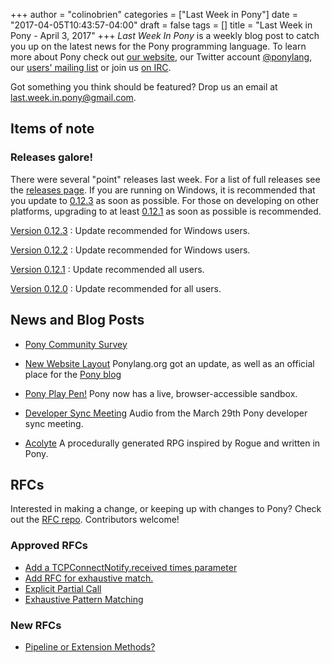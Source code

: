 +++
author = "colinobrien"
categories = ["Last Week in Pony"]
date = "2017-04-05T10:43:57-04:00"
draft = false
tags = []
title = "Last Week in Pony - April 3, 2017"
+++
_Last Week In Pony_ is a weekly blog post to catch you up on the latest news for the Pony programming language. To learn more about Pony check out [our website](ponylang.org), our Twitter account [@ponylang](https://twitter.com/ponylang), our [users' mailing list](https://pony.groups.io/g/user) or join us [on IRC](https://webchat.freenode.net/?channels=%23ponylang). 

Got something you think should be featured? Drop us an email at [last.week.in.pony@gmail.com](mailto:last.week.in.pony@gmail.com).
<!--more-->

## Items of note

### Releases galore!

There were several "point" releases last week. For a list of full releases see the [releases page](http://www.ponylang.org/categories/release/). If you are running on Windows, it is recommended that you update to [0.12.3](http://www.ponylang.org/blog/2017/04/0.12.3-released/) as soon as possible. For those on developing on other platforms, upgrading to at least [0.12.1](http://www.ponylang.org/blog/2017/04/0.12.1-released/) as soon as possible is recommended.

[Version 0.12.3](http://www.ponylang.org/blog/2017/04/0.12.3-released/)
: Update recommended for Windows users.
  
[Version 0.12.2](http://www.ponylang.org/blog/2017/04/0.12.2-released/)
: Update recommended for Windows users.

[Version 0.12.1](http://www.ponylang.org/blog/2017/04/0.12.1-released/)
: Update recommended all users.

[Version 0.12.0](http://www.ponylang.org/blog/2017/04/0.12.0-released/)
: Update recommended for all users.

## News and Blog Posts

- [Pony Community Survey](https://docs.google.com/forms/d/e/1FAIpQLScBNr5dPPCVYchRukAm-sFR3wipndVJiua3xHr8CslohVFRlg/viewform?c=0&w=1&usp=send_form)

- [New Website Layout](http://www.ponylang.org/) Ponylang.org got an update, as well as an official place for the [Pony blog](http://www.ponylang.org/blog/)

- [Pony Play Pen!](http://pony-playpen.lietar.net/) Pony now has a live, browser-accessible sandbox.

- [Developer Sync Meeting](https://pony.groups.io/g/dev/files/Pony%20Sync/March%2029,%202017) Audio from the March 29th Pony developer sync meeting.

- [Acolyte](https://github.com/jtfmumm/acolyte) A procedurally generated RPG inspired by Rogue and written in Pony.

## RFCs

Interested in making a change, or keeping up with changes to Pony? Check out the [RFC repo](https://github.com/ponylang/rfcs). Contributors welcome!

### Approved RFCs

- [Add a TCPConnectNotify.received times parameter](https://github.com/ponylang/rfcs/pull/85)
- [Add RFC for exhaustive match.](https://github.com/ponylang/rfcs/pull/86)
- [Explicit Partial Call](https://github.com/ponylang/rfcs/pull/82)
- [Exhaustive Pattern Matching](https://github.com/ponylang/rfcs/pull/86)

### New RFCs
  
- [Pipeline or Extension Methods?](https://github.com/ponylang/rfcs/issues/89)
